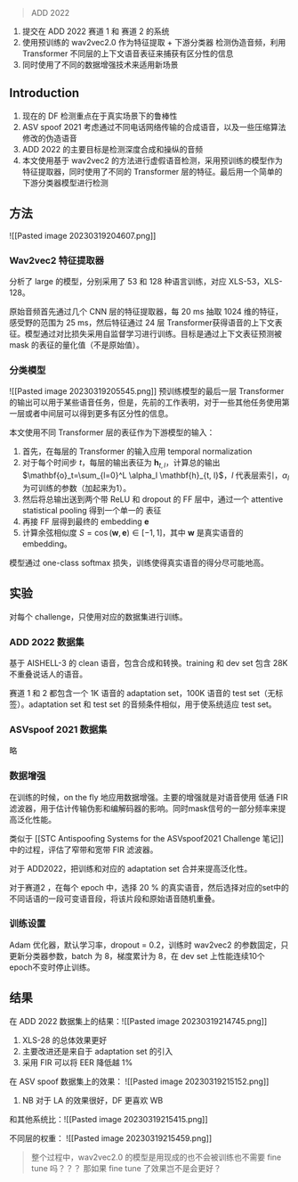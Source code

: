 >  ADD 2022

1. 提交在 ADD 2022 赛道 1 和 赛道 2 的系统
2. 使用预训练的 wav2vec2.0 作为特征提取 + 下游分类器 检测伪造音频，利用 Transformer 不同层的上下文语音表征来捕获有区分性的信息
3. 同时使用了不同的数据增强技术来适用新场景

## Introduction

1. 现在的 DF 检测重点在于真实场景下的鲁棒性
2. ASV spoof 2021 考虑通过不同电话网络传输的合成语音，以及一些压缩算法修改的伪造语音
3. ADD 2022 的主要目标是检测深度合成和操纵的音频
4. 本文使用基于 wav2vec2 的方法进行虚假语音检测，采用预训练的模型作为特征提取器，同时使用了不同的 Transformer 层的特征。最后用一个简单的下游分类器模型进行检测

## 方法
![[Pasted image 20230319204607.png]]

### Wav2vec2 特征提取器

分析了 large 的模型，分别采用了 53 和 128 种语言训练，对应 XLS-53，XLS-128。

原始音频首先通过几个 CNN 层的特征提取器，每 20 ms 抽取 1024 维的特征，感受野的范围为 25 ms，然后特征通过 24 层 Transformer获得语音的上下文表征。模型通过对比损失采用自监督学习进行训练。目标是通过上下文表征预测被 mask 的表征的量化值（不是原始值）。

### 分类模型
![[Pasted image 20230319205545.png]]
预训练模型的最后一层 Transformer 的输出可以用于某些语音任务，但是，先前的工作表明，对于一些其他任务使用第一层或者中间层可以得到更多有区分性的信息。

本文使用不同 Transformer 层的表征作为下游模型的输入：
1. 首先，在每层的 Transformer 的输入应用  temporal normalization
2. 对于每个时间步 $t$，每层的输出表征为 $\mathbf{h}_{t, l}$，计算总的输出 $\mathbf{o}_t=\sum_{l=0}^L \alpha_l \mathbf{h}_{t, l}$，$l$ 代表层索引，$\alpha_l$ 为可训练的参数（加起来为1）。
3. 然后将总输出送到两个带 ReLU 和 dropout 的 FF 层中，通过一个 attentive statistical pooling 得到一个单一的 表征
4. 再接 FF 层得到最终的 embedding $\mathbf{e}$
5. 计算余弦相似度 $S=\cos (\mathbf{w}, \mathbf{e}) \in [-1,1]$，其中 $\mathbf{w}$ 是真实语音的 embedding。

模型通过 one-class softmax 损失，训练使得真实语音的得分尽可能地高。

## 实验

对每个 challenge，只使用对应的数据集进行训练。

### ADD 2022 数据集

基于 AISHELL-3 的 clean 语音，包含合成和转换。training 和 dev set 包含 28K 不重叠说话人的语音。

赛道 1 和 2 都包含一个 1K 语音的 adaptation set，100K 语音的 test set（无标签）。adaptation set 和 test set 的音频条件相似，用于使系统适应 test set。

### ASVspoof 2021 数据集

略

### 数据增强

在训练的时候，on the fly 地应用数据增强。主要的增强就是对语音使用 低通 FIR 滤波器，用于估计传输伪影和编解码器的影响。同时mask信号的一部分频率来提高泛化性能。

类似于 [[STC Antispoofing Systems for the ASVspoof2021 Challenge 笔记]] 中的过程，评估了窄带和宽带 FIR 滤波器。

对于 ADD2022，把训练和对应的 adaptation set 合并来提高泛化性。

对于赛道2 ，在每个 epoch 中，选择 20 % 的真实语音，然后选择对应的set中的不同话语的一段可变语音段，将该片段和原始语音随机重叠。

### 训练设置

Adam 优化器，默认学习率，dropout = 0.2，训练时 wav2vec2 的参数固定，只更新分类器参数，batch 为 8，梯度累计为 8，在 dev set 上性能连续10个 epoch不变时停止训练。

## 结果

在 ADD 2022 数据集上的结果：![[Pasted image 20230319214745.png]]
1. XLS-28 的总体效果更好
2. 主要改进还是来自于 adaptation set 的引入
3. 采用 FIR 可以将 EER 降低越 1%

在 ASV spoof 数据集上的效果：
![[Pasted image 20230319215152.png]]
1. NB 对于 LA 的效果很好，DF 更喜欢 WB

和其他系统比：![[Pasted image 20230319215415.png]]

不同层的权重：
![[Pasted image 20230319215459.png]]

> 整个过程中，wav2vec2.0 的模型是用现成的也不会被训练也不需要 fine tune 吗？？？
> 那如果 fine tune 了效果岂不是会更好？